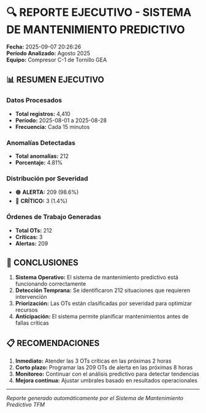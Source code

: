 # 🔍 REPORTE EJECUTIVO - SISTEMA DE MANTENIMIENTO PREDICTIVO
**Fecha:** 2025-09-07 20:26:26  
**Período Analizado:** Agosto 2025  
**Equipo:** Compresor C-1 de Tornillo GEA  

## 📊 RESUMEN EJECUTIVO

### Datos Procesados
- **Total registros:** 4,410
- **Período:** 2025-08-01 a 2025-08-28
- **Frecuencia:** Cada 15 minutos

### Anomalías Detectadas
- **Total anomalías:** 212
- **Porcentaje:** 4.81%

### Distribución por Severidad
- 🟠 **ALERTA:** 209 (98.6%)
- 🔴 **CRÍTICO:** 3 (1.4%)

### Órdenes de Trabajo Generadas
- **Total OTs:** 212
- **Críticas:** 3
- **Alertas:** 209

## 🎯 CONCLUSIONES

1. **Sistema Operativo:** El sistema de mantenimiento predictivo está funcionando correctamente
2. **Detección Temprana:** Se identificaron 212 situaciones que requieren intervención
3. **Priorización:** Las OTs están clasificadas por severidad para optimizar recursos
4. **Anticipación:** El sistema permite planificar mantenimientos antes de fallas críticas

## 📋 RECOMENDACIONES

1. **Inmediato:** Atender las 3 OTs críticas en las próximas 2 horas
2. **Corto plazo:** Programar las 209 OTs de alerta en las próximas 8 horas
3. **Monitoreo:** Continuar con el análisis predictivo para detectar tendencias
4. **Mejora continua:** Ajustar umbrales basado en resultados operacionales

---
*Reporte generado automáticamente por el Sistema de Mantenimiento Predictivo TFM*

